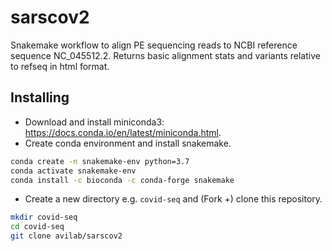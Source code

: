 # sarscov2

Snakemake workflow to align PE sequencing reads to NCBI reference sequence NC_045512.2.
Returns basic alignment stats and variants relative to refseq in html format.

## Installing

- Download and install miniconda3: <https://docs.conda.io/en/latest/miniconda.html>.
- Create conda environment and install snakemake.
```bash
conda create -n snakemake-env python=3.7
conda activate snakemake-env
conda install -c bioconda -c conda-forge snakemake
```

- Create a new directory e.g. `covid-seq` and (Fork +) clone this repository.
```bash
mkdir covid-seq
cd covid-seq
git clone avilab/sarscov2 
```
